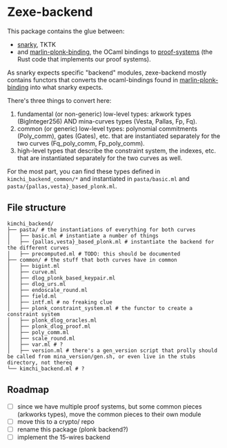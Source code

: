# Zexe-backend

This package contains the glue between:

* [snarky](), TKTK
* and [marlin-plonk-binding](), the OCaml bindings to [proof-systems]() (the Rust code that implements our proof systems).

As snarky expects specific "backend" modules, zexe-backend mostly contains functors that converts the ocaml-bindings found in [marlin-plonk-binding]() into what snarky expects.

There's three things to convert here:

1. fundamental (or non-generic) low-level types: arkwork types (BigInteger256) AND mina-curves types (Vesta, Pallas, Fp, Fq).
2. common (or generic) low-level types: polynomial commitments (Poly_comm), gates (Gates), etc. that are instantiated separately for the two curves (Fq_poly_comm, Fp_poly_comm).
3. high-level types that describe the constraint system, the indexes, etc. that are instantiated separately for the two curves as well.

For the most part, you can find these types defined in `kimchi_backend_common/*` and instantiated in `pasta/basic.ml` and `pasta/{pallas,vesta}_based_plonk.ml`.

## File structure

```
kimchi_backend/
├── pasta/ # the instantiations of everything for both curves
│   ├── basic.ml # instantiate a number of things
│   ├── {pallas,vesta}_based_plonk.ml # instantiate the backend for the different curves
│   ├── precomputed.ml # TODO: this should be documented
├── common/ # the stuff that both curves have in common
│   ├── bigint.ml
│   ├── curve.ml
│   ├── dlog_plonk_based_keypair.ml
│   ├── dlog_urs.ml
│   ├── endoscale_round.ml
│   ├── field.ml
│   ├── intf.ml # no freaking clue
│   ├── plonk_constraint_system.ml # the functor to create a constraint system
│   ├── plonk_dlog_oracles.ml
│   ├── plonk_dlog_proof.ml
│   ├── poly_comm.ml
│   ├── scale_round.ml
│   ├── var.ml # ?
│   ├── version.ml # there's a gen_version script that prolly should be called from mina_version/gen.sh, or even live in the stubs directory, not thereq
└── kimchi_backend.ml # ?
```

## Roadmap

- [ ] since we have multiple proof systems, but some common pieces (arkworks types), move the common pieces to their own module
- [ ] move this to a crypto/ repo
- [ ] rename this package (plonk backend?)
- [ ] implement the 15-wires backend
